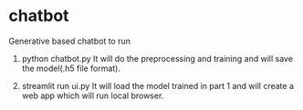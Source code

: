 # chatbot
Generative based chatbot to run


1) python chatbot.py
It will do the preprocessing and training and will save the model(.h5 file format).

2) streamlit run ui.py
It will load the model trained in part 1 and will create a web app which will run local browser.

